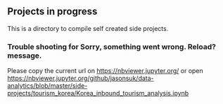 ## Projects in progress

This is a directory to compile self created side projects. 

### Trouble shooting for Sorry, something went wrong. Reload? message.
Please copy the current url on https://nbviewer.jupyter.org/ or open https://nbviewer.jupyter.org/github/jasonsuk/data-analytics/blob/master/side-projects/tourism_korea/Korea_inbound_tourism_analysis.ipynb
